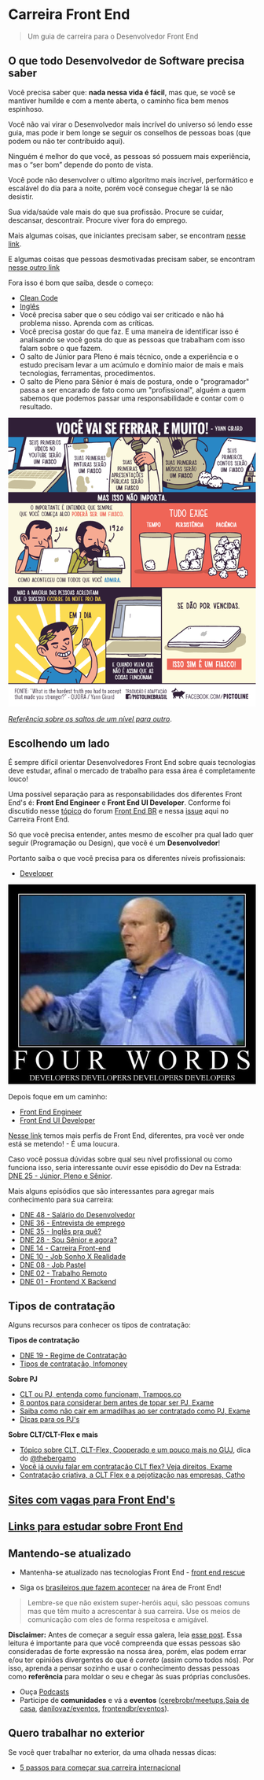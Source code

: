 # Carreira Front End

> Um guia de carreira para o Desenvolvedor Front End

## O que todo Desenvolvedor de Software precisa saber

Você precisa saber que: **nada nessa vida é fácil**, mas que, se você se mantiver humilde e com a mente aberta, o caminho fica bem menos espinhoso.

Você não vai virar o Desenvolvedor mais incrível do universo só lendo esse guia, mas pode ir bem longe se seguir os conselhos de pessoas boas (que podem ou não ter contribuido aqui).

Ninguém é melhor do que você, as pessoas só possuem mais experiência, mas o “ser bom” depende do ponto de vista.

Você pode não desenvolver o ultimo algoritmo mais incrível, performático e escalável do dia para a noite, porém você consegue chegar lá se não desistir.

Sua vida/saúde vale mais do que sua profissão. Procure se cuidar, descansar, descontrair. Procure viver fora do emprego.

Mais algumas coisas, que iniciantes precisam saber, se encontram [nesse link](http://willianjusten.com.br/o-que-ninguem-diz-para-iniciantes/).

E algumas coisas que pessoas desmotivadas precisam saber, se encontram [nesse outro link](http://woliveiras.com.br/posts/Por-que-voce-desistiu-de-ser-Cientista/)

Fora isso é bom que saiba, desde o começo:

* [Clean Code](http://www.amazon.com/Clean-Code-Handbook-Software-Craftsmanship/dp/0132350882)
* [Inglês](http://www.igorapa.com/fui-aprender-ingles.html)
* Você precisa saber que o seu código vai ser criticado e não há problema nisso. Aprenda com as críticas.
* Você precisa gostar do que faz. E uma maneira de identificar isso é analisando se você gosta do que as pessoas que trabalham com isso falam sobre o que fazem.
* O salto de Júnior para Pleno é mais técnico, onde a experiência e o estudo precisam levar a um acúmulo e domínio maior de mais e mais tecnologias, ferramentas, procedimentos.
* O salto de Pleno para Sênior é mais de postura, onde o "programador" passa a ser encarado de fato como um "profissional", alguém a quem sabemos que podemos passar uma responsabilidade e contar com o resultado.

<p align="center">
  <img src="/img/voce_vai_se_ferrar_muito.png" alt="Você vai se ferrar, e muito!">
</p>

[*Referência sobre os saltos de um nível para outro*](https://github.com/Codeminer42/CarreiraRuby).

## Escolhendo um lado

É sempre difícil orientar Desenvolvedores Front End sobre quais tecnologias deve estudar, afinal o mercado de trabalho para essa área é completamente louco!

Uma possível separação para as responsabilidades dos diferentes Front End's é: **Front End Engineer** e **Front End UI Developer**. Conforme foi discutido nesse [tópico](https://github.com/frontendbr/forum/issues/32) do forum [Front End BR](https://github.com/frontendbr/) e nessa [issue](https://github.com/woliveiras/front-end-career/issues/5) aqui no Carreira Front End.

Só que você precisa entender, antes mesmo de escolher pra qual lado quer seguir (Programação ou Design), que você é um **Desenvolvedor**!

Portanto saiba o que você precisa para os diferentes níveis profissionais:

* [Developer](./developer/README.md)

<p align="center">
  <img src="/img/developers.jpeg" alt="Developers, developers, developers, developers!">
</p>

Depois foque em um caminho:

* [Front End Engineer](./front-end-engineer/README.md)
* [Front End UI Developer](./front-end-ui-developer/README.md)

[Nesse link](http://www.frontendhandbook.com/practice/types-of-front-end-dev.html) temos mais perfis de Front End, diferentes, pra você ver onde está se metendo! - É uma loucura.

Caso você possua dúvidas sobre qual seu nível profissional ou como funciona isso, seria interessante ouvir esse episódio do Dev na Estrada: [DNE 25 - Júnior, Pleno e Sênior](http://devnaestrada.com.br/2015/10/30/devcast-junior-pleno-senior.html).

Mais alguns episódios que são interessantes para agregar mais conhecimento para sua carreira:

* [DNE 48 - Salário do Desenvolvedor](http://devnaestrada.com.br/2016/04/08/devnaestrada-salario-desenvolvedor.html)
* [DNE 36 - Entrevista de emprego](http://devnaestrada.com.br/2016/01/15/devnaestrada-entrevista-de-emprego.html)
* [DNE 35 - Inglês pra quê?](http://devnaestrada.com.br/2016/01/08/devnaestrada-ingles-pra-que.html)
* [DNE 28 - Sou Sênior e agora?](http://devnaestrada.com.br/2015/11/20/devnaestrada-28-sou-senior-e-agora.html)
* [DNE 14 - Carreira Front-end](http://devnaestrada.com.br/2015/08/21/devcast-carreira-frontend.html)
* [DNE 10 - Job Sonho X Realidade](http://devnaestrada.com.br/2015/07/24/devcast-job-sonho-realidade.html)
* [DNE 08 - Job Pastel](http://devnaestrada.com.br/2015/07/10/devcast-job-pastel.html)
* [DNE 02 - Trabalho Remoto](http://devnaestrada.com.br/2015/05/29/devcast-trabalho-remoto.html)
* [DNE 01 - Frontend X Backend](http://devnaestrada.com.br/2015/05/22/devcast-frontend-backend.html)

## Tipos de contratação

Alguns recursos para conhecer os tipos de contratação:

**Tipos de contratação**

* [DNE 19 - Regime de Contratação](http://devnaestrada.com.br/2015/09/18/devcast-regime-contratacao.html)
* [Tipos de contratação, Infomoney](http://www.infomoney.com.br/minhas-financas/noticia/606833/tipos-contrato-trabalho)

**Sobre PJ**

* [CLT ou PJ, entenda como funcionam, Trampos.co](http://tutano.trampos.co/4587-clt-ou-pj-entenda-como-funcionam/)
* [8 pontos para considerar bem antes de topar ser PJ, Exame](http://exame.abril.com.br/carreira/noticias/proposta-indecorosa)
* [Saiba como não cair em armadilhas ao ser contratado como PJ, Exame](http://exame.abril.com.br/carreira/noticias/saiba-como-nao-cair-em-armadilhas-ao-ser-contratado-como-pj)
* [Dicas para os PJ's](http://www.contratopj.com.br/)

**Sobre CLT/CLT-Flex e mais**

* [Tópico sobre CLT, CLT-Flex, Cooperado e um pouco mais no GUJ](http://www.guj.com.br/t/tipos-de-contratacao-qual-a-diferenca/49184/3), dica do [@thebergamo](https://github.com/thebergamo)
* [Você já ouviu falar em contratação CLT flex? Veja direitos, Exame](http://exame.abril.com.br/carreira/noticias/voce-ja-ouviu-falar-em-contratacao-clt-flex-veja-direitos)
* [Contratação criativa, a CLT Flex e a pejotização nas empresas, Catho](http://www.catho.com.br/carreira-sucesso/gestao-rh/contratacao-criativa-a-clt-flex-e-a-pejotizacao-nas-empresas)

## [Sites com vagas para Front End's](./job-sites.md)

## [Links para estudar sobre Front End](./study-guides)

## Mantendo-se atualizado

* Mantenha-se atualizado nas tecnologias Front End - [front end rescue](https://uptodate.frontendrescue.org/pt/)

* Siga os [brasileiros que fazem acontecer](/great-developers.md#brazilian-peoples) na área de Front End!

> Lembre-se que não existem super-heróis aqui, são pessoas comuns mas que têm muito a acrescentar à sua carreira. Use os meios de comunicação com eles de forma respeitosa e amigável.

**Disclaimer:** Antes de começar a seguir essa galera, leia [esse post](http://danielfilho.github.io/2014/08/20/queime-seus-idolos/). Essa leitura é importante para que você compreenda que essas pessoas são consideradas de forte expressão na nossa área, porém, elas podem errar e/ou ter opiniões divergentes do que é *correto* (assim como todos nós). Por isso, aprenda a pensar sozinho e usar o conhecimento dessas pessoas como **referência** para moldar o seu e chegar às suas próprias conclusões.

* Ouça [Podcasts](https://github.com/cerebrobr/comunidade/blob/master/casts.md)
* Participe de **comunidades** e vá a **eventos** ([cerebrobr/meetups](https://github.com/cerebrobr/meetups),[Saia de casa](https://saiadecasa.github.io/), [danilovaz/eventos](https://github.com/danilovaz/eventos), [frontendbr/eventos](https://github.com/frontendbr/eventos)).

## Quero trabalhar no exterior

Se você quer trabalhar no exterior, da uma olhada nessas dicas:

* [5 passos para começar sua carreira internacional](https://medium.com/@caiotozzini/5-passos-para-come%C3%A7ar-sua-carreira-internacional-3af9b906bec6#.pmy6tqo6j)
